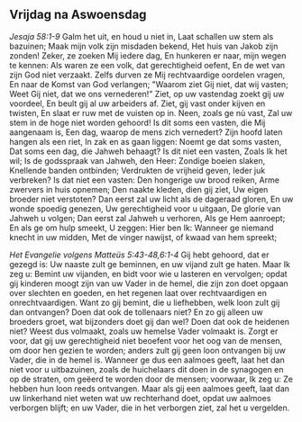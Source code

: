 ## Vrijdag na Aswoensdag

*Jesaja 58:1-9*
Galm het uit, en houd u niet in, Laat schallen uw stem als bazuinen; Maak mijn volk zijn misdaden bekend, Het huis van Jakob zijn zonden! Zeker, ze zoeken Mij iedere dag, En hunkeren er naar, mijn wegen te kennen: Als waren ze een volk, dat gerechtigheid oefent, En de wet van zijn God niet verzaakt. Zelfs durven ze Mij rechtvaardige oordelen vragen, En naar de Komst van God verlangen; "Waarom ziet Gij niet, dat wij vasten; Weet Gij niet, dat we ons vernederen!" Ziet, op uw vastendag zoekt gij uw voordeel, En beult gij al uw arbeiders af. Ziet, gij vast onder kijven en twisten, En slaat er ruw met de vuisten op in. Neen, zoals ge nù vast, Zal uw stem in de hoge niet worden gehoord! Is dit soms een vasten, die Mij aangenaam is, Een dag, waarop de mens zich vernedert? Zijn hoofd laten hangen als een riet, In zak en as gaan liggen: Noemt ge dat soms vasten, Dat soms een dag, die Jahweh behaagt? Is dit niet een vasten, Zoals Ik het wil; Is de godsspraak van Jahweh, den Heer: Zondige boeien slaken, Knellende banden ontbinden; Verdrukten de vrijheid geven, Ieder juk verbreken? Is dat niet een vasten: Den hongerige uw brood reiken, Arme zwervers in huis opnemen; Den naakte kleden, dien gij ziet, Uw eigen broeder niet verstoten? Dan eerst zal uw licht als de dageraad gloren, En uw wonde spoedig genezen, Uw gerechtigheid voor u uitgaan, De glorie van Jahweh u volgen; Dan eerst zal Jahweh u verhoren, Als ge Hem aanroept; En als ge om hulp smeekt, U zeggen: Hier ben Ik: Wanneer ge niemand knecht in uw midden, Met de vinger nawijst, of kwaad van hem spreekt; 

*Het Evangelie volgens Matteüs 5:43-48,6:1-4*
Gij hebt gehoord, dat er gezegd is: Uw naaste zult ge beminnen, en uw vijand zult ge haten. Maar Ik zeg u: Bemint uw vijanden, en bidt voor wie u lasteren en vervolgen; opdat gij kinderen moogt zijn van uw Vader in de hemel, die zijn zon doet opgaan over slechten en goeden, en het regenen laat over rechtvaardigen en onrechtvaardigen. Want zo gij bemint, die u liefhebben, welk loon zult gij dan ontvangen? Doen dat ook de tollenaars niet? En zo gij alleen uw broeders groet, wat bijzonders doet gij dan wel? Doen dat ook de heidenen niet? Weest dus volmaakt, zoals uw hemelse Vader volmaakt is. Zorgt er voor, dat gij uw gerechtigheid niet beoefent voor het oog van de mensen, om door hen gezien te worden; anders zult gij geen loon ontvangen bij uw Vader, die in de hemel is. Wanneer ge dus een aalmoes geeft, laat het dan niet voor u uitbazuinen, zoals de huichelaars dit doen in de synagogen en op de straten, om geëerd te worden door de mensen; voorwaar, Ik zeg u: Ze hebben hun loon reeds ontvangen. Maar als gij een aalmoes geeft, laat dan uw linkerhand niet weten wat uw rechterhand doet, opdat uw aalmoes verborgen blijft; en uw Vader, die in het verborgen ziet, zal het u vergelden. 

